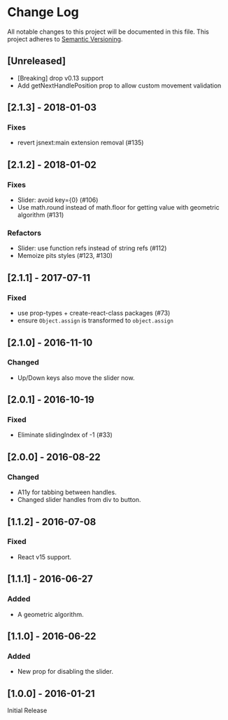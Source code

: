 # Change Log

All notable changes to this project will be documented in this file.
This project adheres to [Semantic Versioning](http://semver.org/).

## [Unreleased]

- [Breaking] drop v0.13 support
- Add getNextHandlePosition prop to allow custom movement validation

## [2.1.3] - 2018-01-03

### Fixes

- revert jsnext:main extension removal (#135)

## [2.1.2] - 2018-01-02

### Fixes

- Slider: avoid key={0} (#106)
- Use math.round instead of math.floor for getting value with geometric algorithm (#131)

### Refactors

- Slider: use function refs instead of string refs (#112)
- Memoize pits styles (#123, #130)

## [2.1.1] - 2017-07-11

### Fixed

- use prop-types + create-react-class packages (#73)
- ensure `Object.assign` is transformed to `object.assign`

## [2.1.0] - 2016-11-10

### Changed

- Up/Down keys also move the slider now.

## [2.0.1] - 2016-10-19

### Fixed

- Eliminate slidingIndex of -1 (#33)

## [2.0.0] - 2016-08-22

### Changed

- A11y for tabbing between handles.
- Changed slider handles from div to button.

## [1.1.2] - 2016-07-08

### Fixed

- React v15 support.

## [1.1.1] - 2016-06-27

### Added

- A geometric algorithm.

## [1.1.0] - 2016-06-22

### Added

- New prop for disabling the slider.

## [1.0.0] - 2016-01-21

Initial Release
